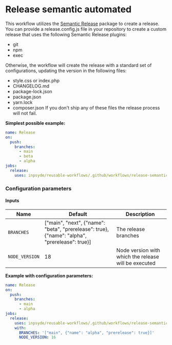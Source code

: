 # Release semantic automated

This workflow utilizes the [Semantic Release](https://github.com/semantic-release/semantic-release) package to create a release.
You can provide a release.config.js file in your repository to create a custom release that uses the following Semantic Release plugins:
- git
- npm
- exec

Otherwise, the workflow will create the release with a standard set of configurations, updating the version in the following files:
- style.css or index.php 
- CHANGELOG.md
- package-lock.json
- package.json
- yarn.lock
- composer.json
If you don't ship any of these files the release process will not fail.

**Simplest possible example:**

```yml
name: Release
on:
  push:
    branches:
      - main
      - beta
      - alpha
jobs:
  release:
    uses: inpsyde/reusable-workflows/.github/workflows/release-semantic-automated.yml@main
```

### Configuration parameters

#### Inputs

| Name                  | Default                                                                                       | Description                                          |
|-----------------------|-----------------------------------------------------------------------------------------------|------------------------------------------------------|
| `BRANCHES`            | ["main", "next", {"name": "beta", "prerelease": true}, {"name": "alpha", "prerelease": true}] | The release branches                                 |
| `NODE_VERSION`        | 18                                                                                            | Node version with which the release will be executed |

**Example with configuration parameters:**

```yml
name: Release
on:
  push:
    branches:
      - main
      - alpha
jobs:
  release:
    uses: inpsyde/reusable-workflows/.github/workflows/release-semantic-automated.yml@main
    with:
      BRANCHES: '["main", {"name": "alpha", "prerelease": true}]'
      NODE_VERSION: 16
```

